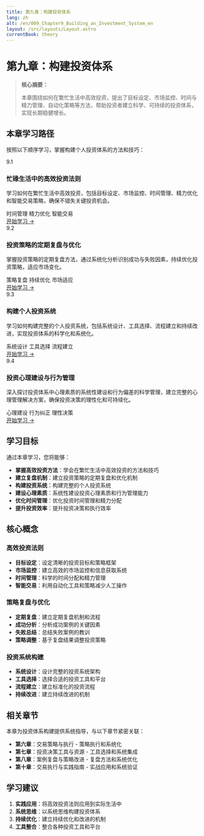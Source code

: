 ```yaml
---
title: 第九章：构建投资体系
lang: zh
alt: /en/009_Chapter9_Building_an_Investment_System_en
layout: /src/layouts/Layout.astro
currentBook: theory
---
```

# 第九章：构建投资体系

> **核心摘要：**
> 
> 本章围绕如何在繁忙生活中高效投资，提出了目标设定、市场监控、时间与精力管理、自动化策略等方法，帮助投资者建立科学、可持续的投资体系，实现长期稳健增长。

## 本章学习路径

按照以下顺序学习，掌握构建个人投资体系的方法和技巧：

<div class="chapters-grid">
  <div class="chapter-card">
    <div class="chapter-header">
      <span class="chapter-number">9.1</span>
      <h3>忙碌生活中的高效投资法则</h3>
    </div>
    <p>学习如何在繁忙生活中高效投资，包括目标设定、市场监控、时间管理、精力优化和智能交易策略，确保不错失关键投资机会。</p>
    <div class="chapter-features">
      <span class="feature-tag">时间管理</span>
      <span class="feature-tag">精力优化</span>
      <span class="feature-tag">智能交易</span>
    </div>
    <a href="/book1/009_Chapter9/9.1_Efficient_Investment_Lifestyle_CN" class="chapter-link">开始学习 →</a>
  </div>

  <div class="chapter-card">
    <div class="chapter-header">
      <span class="chapter-number">9.2</span>
      <h3>投资策略的定期复盘与优化</h3>
    </div>
    <p>掌握投资策略的定期复盘方法，通过系统化分析识别成功与失败因素，持续优化投资策略，适应市场变化。</p>
    <div class="chapter-features">
      <span class="feature-tag">策略复盘</span>
      <span class="feature-tag">持续优化</span>
      <span class="feature-tag">市场适应</span>
    </div>
    <a href="/book1/009_Chapter9/9.2_Strategy_Review_Optimization_CN" class="chapter-link">开始学习 →</a>
  </div>

  <div class="chapter-card">
    <div class="chapter-header">
      <span class="chapter-number">9.3</span>
      <h3>构建个人投资系统</h3>
    </div>
    <p>学习如何构建完整的个人投资系统，包括系统设计、工具选择、流程建立和持续改进，实现投资体系的科学化和系统化。</p>
    <div class="chapter-features">
      <span class="feature-tag">系统设计</span>
      <span class="feature-tag">工具选择</span>
      <span class="feature-tag">流程建立</span>
    </div>
    <a href="/book1/009_Chapter9/9.3_Personal_Investment_System_CN" class="chapter-link">开始学习 →</a>
  </div>

  <div class="chapter-card">
    <div class="chapter-header">
      <span class="chapter-number">9.4</span>
      <h3>投资心理建设与行为管理</h3>
    </div>
    <p>深入探讨投资体系中心理素质的系统性建设和行为偏差的科学管理，建立完整的心理管理解决方案，确保投资决策的理性化和可持续化。</p>
    <div class="chapter-features">
      <span class="feature-tag">心理建设</span>
      <span class="feature-tag">行为纠正</span>
      <span class="feature-tag">理性决策</span>
    </div>
    <a href="/book1/009_Chapter9/9.4_Investment_Psychology_and_Behavior_Management_CN" class="chapter-link">开始学习 →</a>
  </div>
</div>

## 学习目标

通过本章学习，您将能够：

- **掌握高效投资方法**：学会在繁忙生活中高效投资的方法和技巧
- **建立复盘机制**：建立投资策略的定期复盘和优化机制
- **构建投资系统**：构建完整的个人投资系统
- **建设心理素质**：系统性建设投资心理素质和行为管理能力
- **优化时间管理**：优化投资时间管理和精力分配
- **提升投资效率**：提升投资决策和执行效率

## 核心概念

### 高效投资法则
- **目标设定**：设定清晰的投资目标和策略框架
- **市场监控**：建立高效的市场监控和信息获取系统
- **时间管理**：科学的时间分配和精力管理
- **智能交易**：利用自动化工具和策略减少人工操作

### 策略复盘与优化
- **定期复盘**：建立定期复盘机制和流程
- **成功分析**：分析成功案例的关键因素
- **失败总结**：总结失败案例的教训
- **策略调整**：基于复盘结果调整投资策略

### 投资系统构建
- **系统设计**：设计完整的投资系统架构
- **工具选择**：选择合适的投资工具和平台
- **流程建立**：建立标准化的投资流程
- **持续改进**：建立持续改进的机制

## 相关章节

本章为投资体系构建提供系统指导，与以下章节紧密关联：

- **第六章**：交易策略与执行 - 策略执行和系统化
- **第七章**：投资决策工具与资源 - 工具选择和系统集成
- **第八章**：案例复盘与策略改进 - 复盘方法和系统优化
- **第十章**：交易执行与实践指南 - 实战应用和系统验证

## 学习建议

1. **实践应用**：将高效投资法则应用到实际生活中
2. **系统思维**：以系统思维构建投资体系
3. **持续优化**：建立持续优化和改进的机制
4. **工具整合**：整合各种投资工具和平台
